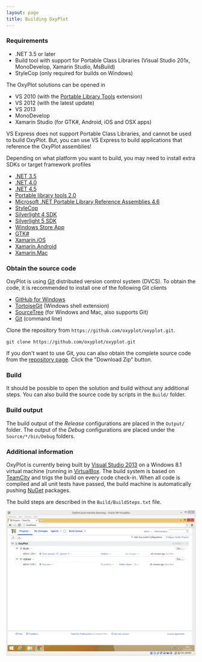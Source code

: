 ```yaml
---
layout: page
title: Building OxyPlot
---
```


### Requirements

- .NET 3.5 or later
- Build tool with support for Portable Class Libraries (Visual Studio 201x, MonoDevelop, Xamarin Studio, MsBuild)
- StyleCop (only required for builds on Windows)

The OxyPlot solutions can be opened in

- VS 2010 (with the [Portable Library Tools][portable-tools] extension)
- VS 2012 (with the latest update)
- VS 2013
- MonoDevelop
- Xamarin Studio (for GTK#, Android, iOS and OSX apps)

VS Express does not support Portable Class Libraries, and cannot be used to build OxyPlot. But, you can use VS Express to build applications that reference the OxyPlot assemblies!

Depending on what platform you want to build, you may need to install extra SDKs or target framework profiles

- [.NET 3.5](http://www.microsoft.com/en-us/download/details.aspx?id=22)
- [.NET 4.0](http://www.microsoft.com/nb-no/download/details.aspx?id=17851)
- [.NET 4.5](http://www.microsoft.com/nb-no/download/details.aspx?id=30653)
- [Portable library tools 2.0](http://visualstudiogallery.msdn.microsoft.com/b0e0b5e9-e138-410b-ad10-00cb3caf4981/)
- [Microsoft .NET Portable Library Reference Assemblies 4.6](http://www.microsoft.com/en-us/download/details.aspx?id=40727)
- [StyleCop](http://stylecop.codeplex.com/)
- [Silverlight 4 SDK](http://www.microsoft.com/en-us/download/details.aspx?id=7335)
- [Silverlight 5 SDK](http://www.microsoft.com/en-us/download/details.aspx?id=28359)
- [Windows Store App](http://msdn.microsoft.com/en-us/windows/desktop/bg162891.aspx)
- [GTK#](http://www.mono-project.com/GtkSharp)
- [Xamarin.iOS](http://xamarin.com/ios)
- [Xamarin.Android](http://xamarin.com/android)
- [Xamarin.Mac](http://xamarin.com/mac)

### Obtain the source code

OxyPlot is using [Git][git] distributed version control system (DVCS). To obtain the code, it is recommended to install one of the following Git clients

- [GitHub for Windows][github-for-windows]
- [TortoiseGit][tortoise-git] (Windows shell extension)
- [SourceTree][source-tree] (for Windows and Mac, also supports Git)
- [Git][git] (command line)

Clone the repository from `https://github.com/oxyplot/oxyplot.git`.

```
git clone https://github.com/oxyplot/oxyplot.git
```

If you don't want to use Git, you can also obtain the complete source code from the [repository page][repo]. Click the "Download Zip" button.

### Build

It should be possible to open the solution and build without any additional steps.
You can also build the source code by scripts in the `Build/` folder.

### Build output

The build output of the *Release* configurations are placed in the `Output/` folder. The output of the *Debug* configurations are placed under the `Source/*/bin/Debug` folders. 

### Additional information

OxyPlot is currently being built by [Visual Studio 2013](http://www.microsoft.com/visualstudio) on a Windows 8.1 virtual machine (running in [VirtualBox](https://www.virtualbox.org). The build system is based on [TeamCity](http://www.jetbrains.com/teamcity/) and trigs the build on every code check-in. When all code is compiled and all unit tests have passed, the build machine is automatically pushing [NuGet](http://nuget.org) packages.

The build steps are described in the `Build/BuildSteps.txt` file.

![Build machine screen shot](/public/images/documentation/build-machine.png)

[repo]: https://github.com/oxyplot/oxyplot
[git]: http://git-scm.com/
[tortoise-git]: https://code.google.com/p/tortoisegit/
[source-tree]: http://www.sourcetreeapp.com/|SourceTree
[github-for-windows]: https://windows.github.com/
[portable-tools]: http://visualstudiogallery.msdn.microsoft.com/b0e0b5e9-e138-410b-ad10-00cb3caf4981
